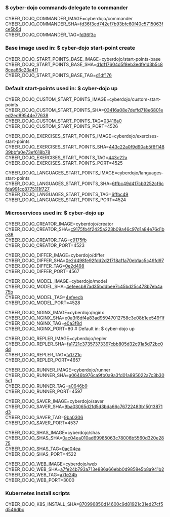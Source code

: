 ### $ cyber-dojo commands delegate to commander

CYBER_DOJO_COMMANDER_IMAGE=cyberdojo/commander  
CYBER_DOJO_COMMANDER_SHA=[fd36f3cd742ef7b93bfc60f40c5715063fce5b5d](https://github.com/cyber-dojo/commander/commit/fd36f3cd742ef7b93bfc60f40c5715063fce5b5d)  
CYBER_DOJO_COMMANDER_TAG=[fd36f3c](https://hub.docker.com/layers/cyberdojo/commander/fd36f3c/images/sha256-c8f6e57cf1a5e765810b5a875385c5e4f6c1cba9832d56cee927e1e9f32dc66e)  

### Base image used in: $ cyber-dojo start-point create

CYBER_DOJO_START_POINTS_BASE_IMAGE=cyberdojo/start-points-base  
CYBER_DOJO_START_POINTS_BASE_SHA=[d1df17604d5f8eb3edfe1d3b5c88cea66c23a4f1](https://github.com/cyber-dojo/start-points-base/commit/d1df17604d5f8eb3edfe1d3b5c88cea66c23a4f1)  
CYBER_DOJO_START_POINTS_BASE_TAG=[d1df176](https://hub.docker.com/layers/cyberdojo/start-points-base/d1df176/images/sha256-553d041c186b9fc5711ed06f56d163687d9c5d3dd982a53d6656c821a8f1b773)  

### Default start-points used in: $ cyber-dojo up

CYBER_DOJO_CUSTOM_START_POINTS_IMAGE=cyberdojo/custom-start-points  
CYBER_DOJO_CUSTOM_START_POINTS_SHA=[03416a08e7deffd718e6801eed2ed89544e77638](https://github.com/cyber-dojo/custom-start-points/commit/03416a08e7deffd718e6801eed2ed89544e77638)  
CYBER_DOJO_CUSTOM_START_POINTS_TAG=[03416a0](https://hub.docker.com/layers/cyberdojo/custom-start-points/03416a0/images/sha256-11646fb2489624c8928d51ac99229e4f675454e1de235f8deb2328997ec74fc2)  
CYBER_DOJO_CUSTOM_START_POINTS_PORT=4526

CYBER_DOJO_EXERCISES_START_POINTS_IMAGE=cyberdojo/exercises-start-points  
CYBER_DOJO_EXERCISES_START_POINTS_SHA=[443c22a0f9d90ab5f6f14839bbfa0e73ef618b78](https://github.com/cyber-dojo/exercises-start-points/commit/443c22a0f9d90ab5f6f14839bbfa0e73ef618b78)  
CYBER_DOJO_EXERCISES_START_POINTS_TAG=[443c22a](https://hub.docker.com/layers/cyberdojo/exercises-start-points/443c22a/images/sha256-c9c3f35c6555be0c10450a0ce80edb69dbf49b80b2458bd1baec3c015d5aaeca)  
CYBER_DOJO_EXERCISES_START_POINTS_PORT=4525

CYBER_DOJO_LANGUAGES_START_POINTS_IMAGE=cyberdojo/languages-start-points  
CYBER_DOJO_LANGUAGES_START_POINTS_SHA=[6ffbc49d417cb3252cf6cfda991cc8775111f727](https://github.com/cyber-dojo/languages-start-points/commit/6ffbc49d417cb3252cf6cfda991cc8775111f727)  
CYBER_DOJO_LANGUAGES_START_POINTS_TAG=[6ffbc49](https://hub.docker.com/layers/cyberdojo/languages-start-points/6ffbc49/images/sha256-421e0d281b4e6458ac4609d21c9d040527a40aa86ef2fb1fd4cfd55789a57540)  
CYBER_DOJO_LANGUAGES_START_POINTS_PORT=4524

### Microservices used in: $ cyber-dojo up

CYBER_DOJO_CREATOR_IMAGE=cyberdojo/creator  
CYBER_DOJO_CREATOR_SHA=[c9175fb4f2425a223b09a46c97d1a84e76d1be36](https://github.com/cyber-dojo/creator/commit/c9175fb4f2425a223b09a46c97d1a84e76d1be36)  
CYBER_DOJO_CREATOR_TAG=[c9175fb](https://hub.docker.com/layers/cyberdojo/creator/c9175fb/images/sha256-d3012e36b55bbe06c03f7ab4409d4deec7cd520a53a2b592763dac160457f8cc)  
CYBER_DOJO_CREATOR_PORT=4523

CYBER_DOJO_DIFFER_IMAGE=cyberdojo/differ  
CYBER_DOJO_DIFFER_SHA=[0e2d498fe92fdd2d21718a11a70eb1ac5c49fd97](https://github.com/cyber-dojo/differ/commit/0e2d498fe92fdd2d21718a11a70eb1ac5c49fd97)  
CYBER_DOJO_DIFFER_TAG=[0e2d498](https://hub.docker.com/layers/cyberdojo/differ/0e2d498/images/sha256-a6c02ffb186efb3bb720dbd8093a7dc3e985fa0033e9b61d888db0a76d125474)  
CYBER_DOJO_DIFFER_PORT=4567

CYBER_DOJO_MODEL_IMAGE=cyberdojo/model  
CYBER_DOJO_MODEL_SHA=[4efeecb87ad35bddbee7c45bd25c478b7eb4a75b](https://github.com/cyber-dojo/model/commit/4efeecb87ad35bddbee7c45bd25c478b7eb4a75b)  
CYBER_DOJO_MODEL_TAG=[4efeecb](https://hub.docker.com/layers/cyberdojo/model/4efeecb/images/sha256-0e9c806480c82a21726be034fabf06af4f281713f4ba75aab931e0dc342a4bd1)  
CYBER_DOJO_MODEL_PORT=4528

CYBER_DOJO_NGINX_IMAGE=cyberdojo/nginx  
CYBER_DOJO_NGINX_SHA=[e0a3f8df4a83ad95947012758c3e08b1ee549f1f](https://github.com/cyber-dojo/nginx/commit/e0a3f8df4a83ad95947012758c3e08b1ee549f1f)  
CYBER_DOJO_NGINX_TAG=[e0a3f8d](https://hub.docker.com/layers/cyberdojo/nginx/e0a3f8d/images/sha256-d887befdd753b3bc9a12a9a96b992e363e82241a8772e759c97f5f904ec27c3a)  
CYBER_DOJO_NGINX_PORT=80 # Default in: $ cyber-dojo up

CYBER_DOJO_REPLER_IMAGE=cyberdojo/repler  
CYBER_DOJO_REPLER_SHA=[fa1721c37357373397cbb805d32c91a5d72bc0dd](https://github.com/cyber-dojo/repler/commit/fa1721c37357373397cbb805d32c91a5d72bc0dd)  
CYBER_DOJO_REPLER_TAG=[fa1721c](https://hub.docker.com/layers/cyberdojo/repler/fa1721c/images/sha256-0467b1ffb64e69fc9df3db0ef2f0fe50ff3c458c0ad0d9172541cad9e9184059)  
CYBER_DOJO_REPLER_PORT=4657

CYBER_DOJO_RUNNER_IMAGE=cyberdojo/runner  
CYBER_DOJO_RUNNER_SHA=[a0646b976ca9fb0a9a3fd01a895022a7c3b305c1](https://github.com/cyber-dojo/runner/commit/a0646b976ca9fb0a9a3fd01a895022a7c3b305c1)  
CYBER_DOJO_RUNNER_TAG=[a0646b9](https://hub.docker.com/layers/cyberdojo/runner/a0646b9/images/sha256-d59c33c3dd521cc9564c38aa684ced516055235d6d4f3f31e60302625f09d167)  
CYBER_DOJO_RUNNER_PORT=4597

CYBER_DOJO_SAVER_IMAGE=cyberdojo/saver  
CYBER_DOJO_SAVER_SHA=[9ba03065d2fd5d3bda66c76722483b15013871d3](https://github.com/cyber-dojo/saver/commit/9ba03065d2fd5d3bda66c76722483b15013871d3)  
CYBER_DOJO_SAVER_TAG=[9ba0306](https://hub.docker.com/layers/cyberdojo/saver/9ba0306/images/sha256-d5b4b493b96a407d46d2ca3af0bb4e9ffd225df78a5aed105224e4120b3b9814)  
CYBER_DOJO_SAVER_PORT=4537

CYBER_DOJO_SHAS_IMAGE=cyberdojo/shas  
CYBER_DOJO_SHAS_SHA=[0ac04ea010ad69985063c78006b5560d320e2875](https://github.com/cyber-dojo/shas/commit/0ac04ea010ad69985063c78006b5560d320e2875)  
CYBER_DOJO_SHAS_TAG=[0ac04ea](https://hub.docker.com/layers/cyberdojo/shas/0ac04ea/images/sha256-41320584066034656f7ad11fe995db99916f3b722f5e878fac15352a7ddf173b)  
CYBER_DOJO_SHAS_PORT=4522

CYBER_DOJO_WEB_IMAGE=cyberdojo/web  
CYBER_DOJO_WEB_SHA=[a7fe24b793a713e886a66ebb0d9858e5b8a941b2](https://github.com/cyber-dojo/web/commit/a7fe24b793a713e886a66ebb0d9858e5b8a941b2)  
CYBER_DOJO_WEB_TAG=[a7fe24b](https://hub.docker.com/layers/cyberdojo/web/a7fe24b/images/sha256-a682c1a66edc2f2b245feb9ed348e2ae817c67eb39a250e9b02efdaf86574d29)  
CYBER_DOJO_WEB_PORT=3000

### Kubernetes install scripts
CYBER_DOJO_K8S_INSTALL_SHA=[870996850d14600c9d81921c31ed27cf5d546dbc](https://github.com/cyber-dojo/k8s-install/commit/870996850d14600c9d81921c31ed27cf5d546dbc)  
